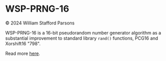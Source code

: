 # WSP-PRNG-16

© 2024 William Stafford Parsons

WSP-PRNG-16 is a 16-bit pseudorandom number generator algorithm as a substantial improvement to standard library `rand()` functions, PCG16 and Xorshift16 "798".

Read more [here](https://williamstaffordparsons.github.io/wsp-prng-16).
